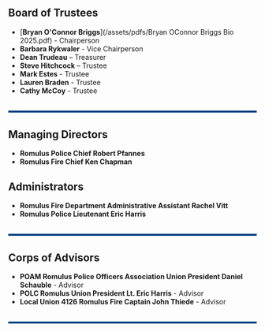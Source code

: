 
## Board of Trustees
- [**Bryan O'Connor Briggs**](/assets/pdfs/Bryan OConnor Briggs Bio 2025.pdf) - Chairperson
- **Barbara Rykwaler** - Vice Chairperson
- **Dean Trudeau** – Treasurer
- **Steve Hitchcock** – Trustee
- **Mark Estes** - Trustee
- **Lauren Braden** - Trustee
- **Cathy McCoy** - Trustee

<hr style="border: none; height: 4px; background-color: #004080; margin: 2rem 0;" />

## Managing Directors
- **Romulus Police Chief Robert Pfannes**
- **Romulus Fire Chief Ken Chapman**

## Administrators
- **Romulus Fire Department Administrative Assistant Rachel Vitt**
- **Romulus Police Lieutenant Eric Harris**

<hr style="border: none; height: 4px; background-color: #004080; margin: 2rem 0;" />

## Corps of Advisors
- **POAM Romulus Police Officers Association Union President Daniel Schauble** - Advisor
- **POLC Romulus Union President Lt. Eric Harris** - Advisor
- **Local Union 4126 Romulus Fire Captain John Thiede** - Advisor

<hr style="border: none; height: 4px; background-color: #004080; margin: 2rem 0;" />
